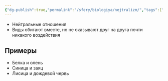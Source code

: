 ```yaml
---
{"dg-publish":true,"permalink":"/sfery/biologiya/nejtralizm/","tags":["Экология"]}
---
```


- Нейтральные отношения 
- Виды обитают вместе, но не оказывают друг на друга почти никакого воздействия 
## Примеры 
- Белка и олень
- Синица и заяц 
- Лисица и дождевой червь